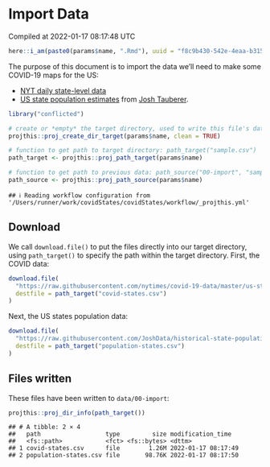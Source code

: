 Import Data
================
Compiled at 2022-01-17 08:17:48 UTC

``` r
here::i_am(paste0(params$name, ".Rmd"), uuid = "f8c9b430-542e-4eaa-b315-bad86866aa06")
```

The purpose of this document is to import the data we’ll need to make
some COVID-19 maps for the US:

  - [NYT daily state-level
    data](https://github.com/nytimes/covid-19-data/blob/master/us-states.csv)
  - [US state population
    estimates](https://github.com/JoshData/historical-state-population-csv/blob/primary/historical_state_population_by_year.csv)
    from [Josh Tauberer](https://github.com/JoshData).

<!-- end list -->

``` r
library("conflicted")
```

``` r
# create or *empty* the target directory, used to write this file's data: 
projthis::proj_create_dir_target(params$name, clean = TRUE)

# function to get path to target directory: path_target("sample.csv")
path_target <- projthis::proj_path_target(params$name)

# function to get path to previous data: path_source("00-import", "sample.csv")
path_source <- projthis::proj_path_source(params$name)
```

    ## ℹ Reading workflow configuration from '/Users/runner/work/covidStates/covidStates/workflow/_projthis.yml'

## Download

We call `download.file()` to put the files directly into our target
directory, using `path_target()` to specify the path within the target
directory. First, the COVID data:

``` r
download.file(
  "https://raw.githubusercontent.com/nytimes/covid-19-data/master/us-states.csv",
  destfile = path_target("covid-states.csv")
)
```

Next, the US states population data:

``` r
download.file(
  "https://raw.githubusercontent.com/JoshData/historical-state-population-csv/primary/historical_state_population_by_year.csv",
  destfile = path_target("population-states.csv")
)
```

## Files written

These files have been written to `data/00-import`:

``` r
projthis::proj_dir_info(path_target())
```

    ## # A tibble: 2 × 4
    ##   path                  type         size modification_time  
    ##   <fs::path>            <fct> <fs::bytes> <dttm>             
    ## 1 covid-states.csv      file        1.26M 2022-01-17 08:17:49
    ## 2 population-states.csv file       98.76K 2022-01-17 08:17:50

